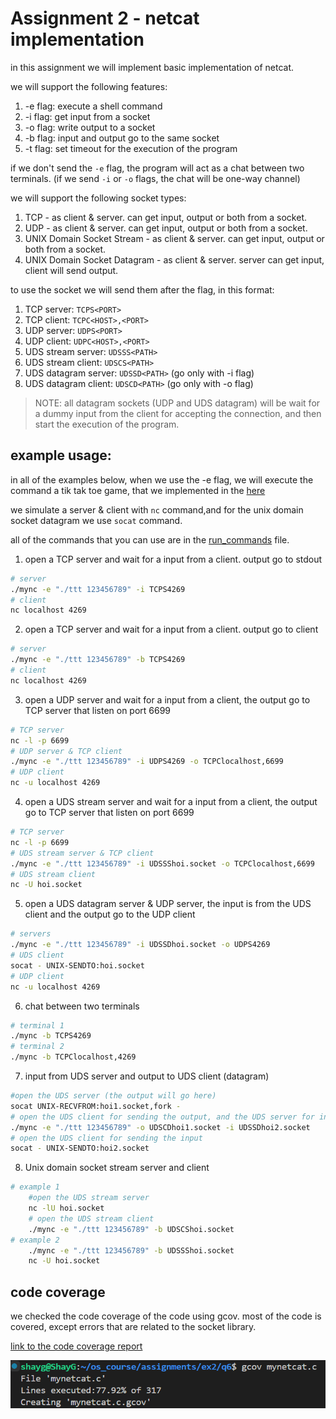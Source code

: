 # Assignment 2 - netcat implementation

in this assignment we will implement basic implementation of netcat.

we will support the following features:
1. -e flag: execute a shell command
2. -i flag: get input from a socket
3. -o flag: write output to a socket
4. -b flag: input and output go to the same socket
5. -t flag: set timeout for the execution of the program

if we don't send the `-e` flag, the program will act as a chat between two terminals. (if we send `-i` or `-o` flags, the chat will be one-way channel)

we will support the following socket types:
1. TCP - as client & server. can get input, output or both from a socket.
2. UDP - as client & server. can get input, output or both from a socket.
3. UNIX Domain Socket Stream - as client & server. can get input, output or both from a socket.
4. UNIX Domain Socket Datagram - as client & server. server can get input, client will send output.

to use the socket we will send them after the flag, in this format:
1. TCP server: `TCPS<PORT>`
2. TCP client: `TCPC<HOST>,<PORT>`
3. UDP server: `UDPS<PORT>`
4. UDP client: `UDPC<HOST>,<PORT>`
5. UDS stream server: `UDSSS<PATH>`
6. UDS stream client: `UDSCS<PATH>`
7. UDS datagram server: `UDSSD<PATH>` (go only with -i flag)
8. UDS datagram client: `UDSCD<PATH>` (go only with -o flag)

> NOTE: all datagram sockets (UDP and UDS datagram) will be wait for a dummy input from the client for accepting the connection, and then start the execution of the program.

## example usage:
in all of the examples below, when we use the -e flag, we will execute the command a tik tak toe game, that we implemented in the [here](./ttt.c)

we simulate a server & client with `nc` command,and for the unix domain socket datagram we use `socat` command.

all of the commands that you can use are in the [run_commands](./run_commands) file.


1. open a TCP server and wait for a input from a client. output go to stdout
```bash
# server
./mync -e "./ttt 123456789" -i TCPS4269
# client
nc localhost 4269
```

2. open a TCP server and wait for a input from a client. output go to client
``` bash
# server
./mync -e "./ttt 123456789" -b TCPS4269
# client
nc localhost 4269
```

3. open a UDP server and wait for a input from a client, the output go to TCP server that listen on port 6699
```bash
# TCP server
nc -l -p 6699
# UDP server & TCP client
./mync -e "./ttt 123456789" -i UDPS4269 -o TCPClocalhost,6699
# UDP client
nc -u localhost 4269
```

4. open a UDS stream server and wait for a input from a client, the output go to TCP server that listen on port 6699
```bash
# TCP server
nc -l -p 6699
# UDS stream server & TCP client
./mync -e "./ttt 123456789" -i UDSSShoi.socket -o TCPClocalhost,6699
# UDS stream client
nc -U hoi.socket
```

5. open a UDS datagram server & UDP server, the input is from the UDS client and the output go to the UDP client
```bash
# servers
./mync -e "./ttt 123456789" -i UDSSDhoi.socket -o UDPS4269
# UDS client
socat - UNIX-SENDTO:hoi.socket
# UDP client
nc -u localhost 4269
```

6. chat between two terminals
```bash
# terminal 1
./mync -b TCPS4269
# terminal 2
./mync -b TCPClocalhost,4269
```

7. input from UDS server and output to UDS client (datagram)
```bash
#open the UDS server (the output will go here)
socat UNIX-RECVFROM:hoi1.socket,fork -
# open the UDS client for sending the output, and the UDS server for input
./mync -e "./ttt 123456789" -o UDSCDhoi1.socket -i UDSSDhoi2.socket
# open the UDS client for sending the input
socat - UNIX-SENDTO:hoi2.socket
```

8. Unix domain socket stream server and client
```bash
# example 1
    #open the UDS stream server
    nc -lU hoi.socket
    # open the UDS stream client
    ./mync -e "./ttt 123456789" -b UDSCShoi.socket
# example 2
    ./mync -e "./ttt 123456789" -b UDSSShoi.socket
    nc -U hoi.socket
```
## code coverage
we checked the code coverage of the code using gcov. most of the code is covered, except errors that are related to the socket library.

[link to the code coverage report](./code%20coverage/mynetcat.c.gcov)

![code coverage](./code%20coverage/code_coverage.png)